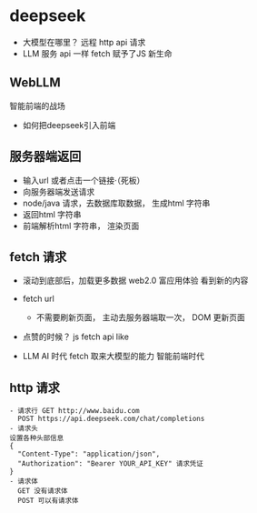 # deepseek
- 大模型在哪里？
  远程 
  http api 请求 
- LLM 服务
  api 一样
  fetch 赋予了JS 新生命

## WebLLM
智能前端的战场
- 如何把deepseek引入前端

## 服务器端返回
- 输入url 或者点击一个链接·（死板）
- 向服务器端发送请求
- node/java 请求，去数据库取数据， 生成html 字符串
- 返回html 字符串
- 前端解析html 字符串， 渲染页面

## fetch 请求
- 滚动到底部后，加载更多数据 web2.0 富应用体验
  看到新的内容 
- fetch url  
  - 不需要刷新页面， 主动去服务器端取一次， DOM 更新页面
- 点赞的时候？
  js fetch api  like

- LLM AI 时代
  fetch 取来大模型的能力 智能前端时代     

## http 请求
    - 请求行 GET http://www.baidu.com
      POST https://api.deepseek.com/chat/completions
    - 请求头
    设置各种头部信息
    {
      "Content-Type": "application/json",
      "Authorization": "Bearer YOUR_API_KEY" 请求凭证
    }
    - 请求体
      GET 没有请求体
      POST 可以有请求体
      

